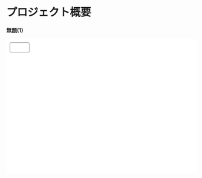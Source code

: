 # プロジェクト概要



**無題(1)**

[![無題(1)](_static/diagrams/1.svg)](http://lvh.me:8000/s/7a98da037e2340579493628934c85c8c)
